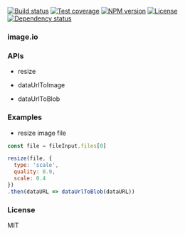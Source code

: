 
[![Build status][travis-img]][travis-url]
[![Test coverage][coveralls-img]][coveralls-url]
[![NPM version][npm-img]][npm-url]
[![License][license-img]][license-url]
[![Dependency status][david-img]][david-url]

### image.io

### APIs

* resize

* dataUrlToImage
* dataUrlToBlob

### Examples

* resize image file

```js
const file = fileInput.files[0]

resize(file, {
  type: 'scale',
  quality: 0.9,
  scale: 0.4
})
.then(dataURL => dataUrlToBlob(dataURL))
```

### License
MIT

[npm-img]: https://img.shields.io/npm/v/image.io.svg?style=flat-square
[npm-url]: https://npmjs.org/package/image.io
[travis-img]: https://img.shields.io/travis/haoxins/image.io.svg?branch=master&style=flat-square
[travis-url]: https://travis-ci.org/haoxins/image.io
[coveralls-img]: https://img.shields.io/codecov/c/github/haoxins/image.io.svg?branch=master&style=flat-square
[coveralls-url]: https://codecov.io/github/haoxins/image.io?branch=master
[license-img]: https://img.shields.io/badge/license-MIT-green.svg?style=flat-square
[license-url]: http://opensource.org/licenses/MIT
[david-img]: https://img.shields.io/david/haoxins/image.io.svg?style=flat-square
[david-url]: https://david-dm.org/haoxins/image.io
